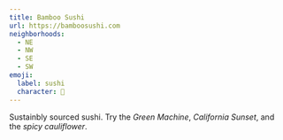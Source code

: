 ```yaml
---
title: Bamboo Sushi
url: https://bamboosushi.com
neighborhoods:
  - NE
  - NW
  - SE
  - SW
emoji:
  label: sushi
  character: 🍣
---
```


Sustainbly sourced sushi. Try the _Green Machine_, _California Sunset_, and the _spicy cauliflower_.
